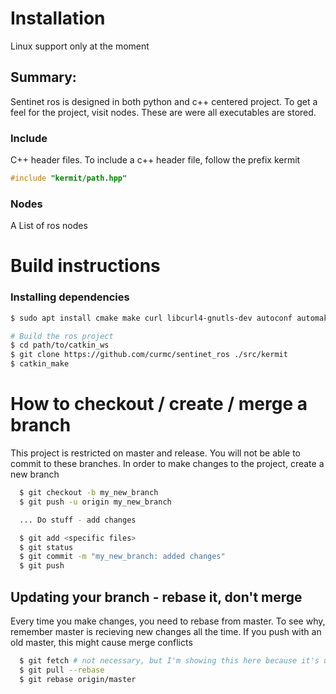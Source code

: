 # Installation

Linux support only at the moment

## Summary:
Sentinet ros is designed in both python and c++ centered project. To get a feel for the project, visit nodes. These are were all executables are stored. 

### Include
C++ header files. To include a c++ header file, follow the prefix kermit

``` c++
#include "kermit/path.hpp"
```

### Nodes
A List of ros nodes 


# Build instructions

### Installing dependencies
```bash
$ sudo apt install cmake make curl libcurl4-gnutls-dev autoconf automake libtool g++ unzip libzmq3-dev

# Build the ros project
$ cd path/to/catkin_ws
$ git clone https://github.com/curmc/sentinet_ros ./src/kermit
$ catkin_make
```
  
# How to checkout / create / merge a branch

This project is restricted on master and release. You will not be able to commit to these branches. In order to make changes to the project, create a new branch

```bash
  $ git checkout -b my_new_branch
  $ git push -u origin my_new_branch

  ... Do stuff - add changes

  $ git add <specific files>
  $ git status
  $ git commit -m "my_new_branch: added changes"
  $ git push
```

## Updating your branch - rebase it, don't merge 
Every time you make changes, you need to rebase from master. To see why, remember master is recieving new changes all the time. If you push with an old master, this might cause merge conflicts
``` bash
  $ git fetch # not necessary, but I'm showing this here because it's useful to update your branches
  $ git pull --rebase
  $ git rebase origin/master
```
